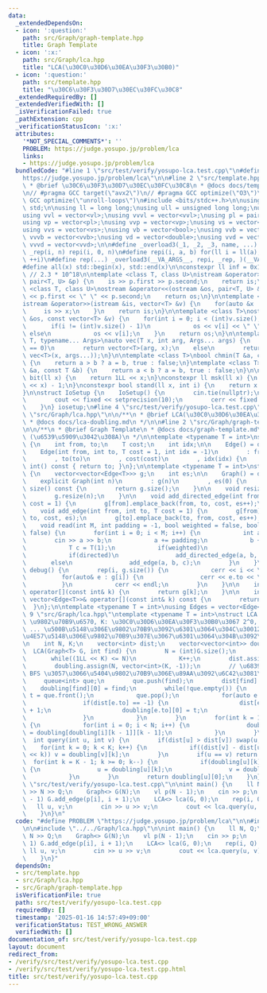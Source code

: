 ```yaml
---
data:
  _extendedDependsOn:
  - icon: ':question:'
    path: src/Graph/graph-template.hpp
    title: Graph Template
  - icon: ':x:'
    path: src/Graph/lca.hpp
    title: "LCA(\u30C0\u30D6\u30EA\u30F3\u30B0)"
  - icon: ':question:'
    path: src/template.hpp
    title: "\u30C6\u30F3\u30D7\u30EC\u30FC\u30C8"
  _extendedRequiredBy: []
  _extendedVerifiedWith: []
  _isVerificationFailed: true
  _pathExtension: cpp
  _verificationStatusIcon: ':x:'
  attributes:
    '*NOT_SPECIAL_COMMENTS*': ''
    PROBLEM: https://judge.yosupo.jp/problem/lca
    links:
    - https://judge.yosupo.jp/problem/lca
  bundledCode: "#line 1 \"src/test/verify/yosupo-lca.test.cpp\"\n#define PROBLEM \"\
    https://judge.yosupo.jp/problem/lca\"\n\n#line 2 \"src/template.hpp\"\n\n/**\n\
    \ * @brief \u30C6\u30F3\u30D7\u30EC\u30FC\u30C8\n * @docs docs/template.md\n */\n\
    \n// #pragma GCC target(\"avx2\")\n// #pragma GCC optimize(\"O3\")\n// #pragma\
    \ GCC optimize(\"unroll-loops\")\n#include <bits/stdc++.h>\n\nusing namespace\
    \ std;\n\nusing ll = long long;\nusing ull = unsigned long long;\nusing vl = vector<ll>;\n\
    using vvl = vector<vl>;\nusing vvvl = vector<vvl>;\nusing pl = pair<ll, ll>;\n\
    using vp = vector<pl>;\nusing vvp = vector<vp>;\nusing vs = vector<string>;\n\
    using vvs = vector<vs>;\nusing vb = vector<bool>;\nusing vvb = vector<vb>;\nusing\
    \ vvvb = vector<vvb>;\nusing vd = vector<double>;\nusing vvd = vector<vd>;\nusing\
    \ vvvd = vector<vvd>;\n\n#define _overload3(_1, _2, _3, name, ...) name\n#define\
    \ _rep(i, n) repi(i, 0, n)\n#define repi(i, a, b) for(ll i = ll(a); i < ll(b);\
    \ ++i)\n#define rep(...) _overload3(__VA_ARGS__, repi, _rep, )(__VA_ARGS__)\n\
    #define all(x) std::begin(x), std::end(x)\n\nconstexpr ll inf = 0x1fffffffffffffffLL;\
    \ // 2.3 * 10^18\n\ntemplate <class T, class U>\nistream &operator>>(istream &is,\
    \ pair<T, U> &p) {\n    is >> p.first >> p.second;\n    return is;\n}\n\ntemplate\
    \ <class T, class U>\nostream &operator<<(ostream &os, pair<T, U> &p) {\n    os\
    \ << p.first << \" \" << p.second;\n    return os;\n}\n\ntemplate <class T>\n\
    istream &operator>>(istream &is, vector<T> &v) {\n    for(auto &x : v) {\n   \
    \     is >> x;\n    }\n    return is;\n}\n\ntemplate <class T>\nostream &operator<<(ostream\
    \ &os, const vector<T> &v) {\n    for(int i = 0; i < (int)v.size(); i++) {\n \
    \       if(i != (int)v.size() - 1)\n            os << v[i] << \" \";\n       \
    \ else\n            os << v[i];\n    }\n    return os;\n}\n\ntemplate <typename\
    \ T, typename... Args>\nauto vec(T x, int arg, Args... args) {\n    if constexpr(sizeof...(args)\
    \ == 0)\n        return vector<T>(arg, x);\n    else\n        return vector(arg,\
    \ vec<T>(x, args...));\n}\n\ntemplate <class T>\nbool chmin(T &a, const T &b)\
    \ {\n    return a > b ? a = b, true : false;\n}\ntemplate <class T>\nbool chmax(T\
    \ &a, const T &b) {\n    return a < b ? a = b, true : false;\n}\n\nconstexpr ll\
    \ bit(ll x) {\n    return 1LL << x;\n}\nconstexpr ll msk(ll x) {\n    return (1LL\
    \ << x) - 1;\n}\nconstexpr bool stand(ll x, int i) {\n    return x & bit(i);\n\
    }\n\nstruct IoSetup {\n    IoSetup() {\n        cin.tie(nullptr);\n        ios::sync_with_stdio(false);\n\
    \        cout << fixed << setprecision(10);\n        cerr << fixed << setprecision(10);\n\
    \    }\n} iosetup;\n#line 4 \"src/test/verify/yosupo-lca.test.cpp\"\n\n#line 2\
    \ \"src/Graph/lca.hpp\"\n\n/**\n * @brief LCA(\u30C0\u30D6\u30EA\u30F3\u30B0)\n\
    \ * @docs docs/lca-doubling.md\n */\n\n#line 2 \"src/Graph/graph-template.hpp\"\
    \n\n/**\n * @brief Graph Template\n * @docs docs/graph-template.md\n * @cite https://github.com/ei1333/library/blob/master/graph/graph-template.hpp\
    \ (\u6539\u5909\u3042\u308A)\n */\n\ntemplate <typename T = int>\nstruct Edge\
    \ {\n    int from, to;\n    T cost;\n    int idx;\n\n    Edge() = default;\n\n\
    \    Edge(int from, int to, T cost = 1, int idx = -1)\n        : from(from)\n\
    \        , to(to)\n        , cost(cost)\n        , idx(idx) {\n    }\n\n    operator\
    \ int() const { return to; }\n};\n\ntemplate <typename T = int>\nstruct Graph\
    \ {\n    vector<vector<Edge<T>>> g;\n    int es;\n\n    Graph() = default;\n\n\
    \    explicit Graph(int n)\n        : g(n)\n        , es(0) {\n    }\n\n    size_t\
    \ size() const {\n        return g.size();\n    }\n\n    void resize(int n) {\n\
    \        g.resize(n);\n    }\n\n    void add_directed_edge(int from, int to, T\
    \ cost = 1) {\n        g[from].emplace_back(from, to, cost, es++);\n    }\n\n\
    \    void add_edge(int from, int to, T cost = 1) {\n        g[from].emplace_back(from,\
    \ to, cost, es);\n        g[to].emplace_back(to, from, cost, es++);\n    }\n\n\
    \    void read(int M, int padding = -1, bool weighted = false, bool directed =\
    \ false) {\n        for(int i = 0; i < M; i++) {\n            int a, b;\n    \
    \        cin >> a >> b;\n            a += padding;\n            b += padding;\n\
    \            T c = T(1);\n            if(weighted)\n                cin >> c;\n\
    \            if(directed)\n                add_directed_edge(a, b, c);\n     \
    \       else\n                add_edge(a, b, c);\n        }\n    }\n\n    void\
    \ debug() {\n        rep(i, g.size()) {\n            cerr << i << \": \";\n  \
    \          for(auto& e : g[i]) {\n                cerr << e.to << \", \";\n  \
    \          }\n            cerr << endl;\n        }\n    }\n\n    inline vector<Edge<T>>&\
    \ operator[](const int& k) {\n        return g[k];\n    }\n\n    inline const\
    \ vector<Edge<T>>& operator[](const int& k) const {\n        return g[k];\n  \
    \  }\n};\n\ntemplate <typename T = int>\nusing Edges = vector<Edge<T>>;\n#line\
    \ 9 \"src/Graph/lca.hpp\"\ntemplate <typename T = int>\nstruct LCA {\n    // N:\
    \ \u9802\u70B9\u6570, K: \u30C0\u30D6\u30EA\u30F3\u30B0\u3067 2^0, 2^1, 2^2 ,\
    \ ... \u500B\u5148\u306E\u9802\u70B9\u3092\u6301\u3064\u304C\u30012 \u306E\u4F55\
    \u4E57\u5148\u306E\u9802\u70B9\u307E\u3067\u6301\u3064\u304B\u3092\u8868\u3059\
    \n    int N, K;\n    vector<int> dist;\n    vector<vector<int>> doubling;\n  \
    \  LCA(Graph<T> G, int find) {\n        N = (int)G.size();\n        K = 1;\n \
    \       while((1LL << K) <= N)\n            K++;\n        dist.assign(N, -1);\n\
    \        doubling.assign(N, vector<int>(K, -1));\n        // \u6839\u304B\u3089\
    \ BFS \u3057\u3066\u5404\u9802\u70B9\u306E\u89AA\u3092\u6C42\u3081\u308B\n   \
    \     queue<int> que;\n        que.push(find);\n        dist[find] = 0;\n    \
    \    doubling[find][0] = find;\n        while(!que.empty()) {\n            int\
    \ t = que.front();\n            que.pop();\n            for(auto e : G[t]) {\n\
    \                if(dist[e.to] == -1) {\n                    dist[e.to] = dist[t]\
    \ + 1;\n                    doubling[e.to][0] = t;\n                    que.push(e.to);\n\
    \                }\n            }\n        }\n        for(int k = 1; k < K; k++)\
    \ {\n            for(int i = 0; i < N; i++) {\n                doubling[i][k]\
    \ = doubling[doubling[i][k - 1]][k - 1];\n            }\n        }\n    }\n  \
    \  int query(int u, int v) {\n        if(dist[u] > dist[v]) swap(u, v);\n    \
    \    for(int k = 0; k < K; k++) {\n            if((dist[v] - dist[u]) & ((1LL)\
    \ << k)) v = doubling[v][k];\n        }\n        if(u == v) return u;\n      \
    \  for(int k = K - 1; k >= 0; k--) {\n            if(doubling[u][k] != doubling[v][k])\
    \ {\n                u = doubling[u][k];\n                v = doubling[v][k];\n\
    \            }\n        }\n        return doubling[u][0];\n    }\n};\n#line 6\
    \ \"src/test/verify/yosupo-lca.test.cpp\"\n\nint main() {\n    ll N, Q;\n    cin\
    \ >> N >> Q;\n    Graph<> G(N);\n    vl p(N - 1);\n    cin >> p;\n    rep(i, N\
    \ - 1) G.add_edge(p[i], i + 1);\n    LCA<> lca(G, 0);\n    rep(i, Q) {\n     \
    \   ll u, v;\n        cin >> u >> v;\n        cout << lca.query(u, v) << endl;\n\
    \    }\n}\n"
  code: "#define PROBLEM \"https://judge.yosupo.jp/problem/lca\"\n\n#include \"../../template.hpp\"\
    \n\n#include \"../../Graph/lca.hpp\"\n\nint main() {\n    ll N, Q;\n    cin >>\
    \ N >> Q;\n    Graph<> G(N);\n    vl p(N - 1);\n    cin >> p;\n    rep(i, N -\
    \ 1) G.add_edge(p[i], i + 1);\n    LCA<> lca(G, 0);\n    rep(i, Q) {\n       \
    \ ll u, v;\n        cin >> u >> v;\n        cout << lca.query(u, v) << endl;\n\
    \    }\n}"
  dependsOn:
  - src/template.hpp
  - src/Graph/lca.hpp
  - src/Graph/graph-template.hpp
  isVerificationFile: true
  path: src/test/verify/yosupo-lca.test.cpp
  requiredBy: []
  timestamp: '2025-01-16 14:57:49+09:00'
  verificationStatus: TEST_WRONG_ANSWER
  verifiedWith: []
documentation_of: src/test/verify/yosupo-lca.test.cpp
layout: document
redirect_from:
- /verify/src/test/verify/yosupo-lca.test.cpp
- /verify/src/test/verify/yosupo-lca.test.cpp.html
title: src/test/verify/yosupo-lca.test.cpp
---
```


